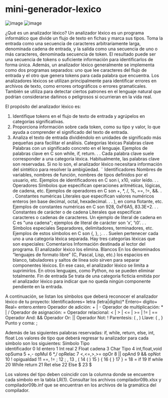# mini-generador-lexico
![image](https://user-images.githubusercontent.com/74196278/186326166-613955e7-bd31-432b-8c0e-5d2a0b638b7c.png)
![image](https://user-images.githubusercontent.com/74196278/186326262-ad33a193-f23c-469f-bfc5-f672cba93bda.png)

¿Qué es un analizador léxico?
Un analizador léxico es un programa informático que divide un flujo de texto en fichas y marca sus tipos. Toma la entrada como una secuencia de caracteres arbitrariamente larga, denominada cadena de entrada, y la salida como una secuencia de uno o más caracteres, denominada secuencia de token.
El resultado puede ser una secuencia de tokens o suficiente información para identificarlos de forma única.
Además, un analizador léxico generalmente se implementa como dos programas separados: uno que lee caracteres del flujo de entrada y el otro que genera tokens para cada palabra que encuentra.
Los analizadores léxicos se utilizan principalmente para identificar errores en archivos de texto, como errores ortográficos o errores gramaticales. También se utiliza para detectar ciertos patrones en el lenguaje natural que podrían considerarse dañinos o peligrosos si ocurrieran en la vida real.

El propósito del analizador léxico es:
1.	Identifique tokens en el flujo de texto de entrada y agrúpelos en categorías significativas.
2.	Proporciona información sobre cada token, como su tipo y valor, lo que ayuda a comprender el significado del texto de entrada.
3.	Analiza el texto de entrada dividiéndolo en unidades de significado más pequeñas para facilitar el análisis.
Categorías léxicas
Palabras clave Palabras con un significado concreto en el lenguaje. Ejemplos de palabras clave en C son while, if, return. . . Cada palabra clave suele corresponder a una categoría léxica. Habitualmente, las palabras clave son reservadas. Si no lo son, el analizador léxico necesitara información del sintético para resolver la ambigüedad. ¨
Identificadores Nombres de variables, nombres de función, nombres de tipos definidos por el usuario, etc. Ejemplos de identificadores en C son i, x10, valor leído. . .
Operadores Símbolos que especifican operaciones aritméticas, lógicas, de cadena, etc. Ejemplos de operadores en C son +, *, /, %, ==, !=, &&. . .
Constantes numéricas Literales que especifican valores numéricos enteros (en base decimal, octal, hexadecimal. . . ), en coma flotante, etc. Ejemplos de constantes numéricas en C son 928, 0xF6A5, 83.3E+2. . .
Constantes de carácter o de cadena Literales que especifican caracteres o cadenas de caracteres. Un ejemplo de literal de cadena en C es "una cadena"; ejemplos de literal de carácter son ’x’, ’\0’. . . Símbolos especiales Separadores, delimitadores, terminadores, etc. Ejemplos de estos símbolos en C son {, }, ;. . . Suelen pertenecer cada uno a una categoría léxica separada.
Hay tres categorías léxicas que son especiales:
Comentarios Información destinada al lector del programa. El analizador léxico los elimina.
Blancos En los denominados “lenguajes de formato libre” (C, Pascal, Lisp, etc.) los espacios en blanco, tabuladores y saltos de línea solo sirven para separar componentes léxicos. En ese caso, el analizador léxico se limita a suprimirlos. En otros lenguajes, como Python, no se pueden eliminar totalmente.
Fin de entrada Se trata de una categoría ficticia emitida por el analizador léxico para indicar que no queda ningún componente pendiente en la entrada.


A continuación, se listan los símbolos que deberá reconocer el analizador léxico de tu proyecto:
Identificadores= letra (letra|digito)*
Entero= digito+
Real= entero.entero
Operador de adición: + | -
Operador de multiplicación: * | /
Operador de asignación: =
Operador relacional: < | > | <= | >= | != | ==
Operador And: &&
Operador Or: ||
Operador Not: !
Parentesis: ( , )
Llave: { , }
Punto y coma: ;

Además de las siguientes palabras reservadas: if, while, return, else, int, float
Los valores de tipo que deberá regresar tu analizador para cada símbolo son los siguientes:
Símbolo	Tipo	
identificador	0	Id
entero	1	Int
real	2	Float
cadena	3	Char
Tipo	4	int,float,void
opSuma	5	+,-
opMul	6	*,/
opRelac	7	<,<=,>,>=
opOr	8	||
opAnd	9	&&
opNot	10	!
opigualdad	11	==, !=
;	12	;
,	13	,
(	14	(
)	15	)
{	16	{
}	17	}
=	18	=
if	19	If
while	20	While
return	21	Ret
else	22	Else
$	23	$

Los valores del tipo deben coincidir con la columna donde se encuentre cada símbolo en la tabla
LR(1). Consultar los archivos compilador09b.xlsx y compilador09b.inf que se encuentran en los
archivos de la gramática del compilador.

